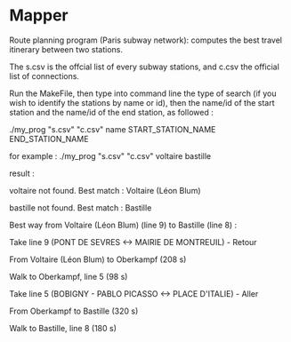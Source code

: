 # Mapper
Route planning program (Paris subway network): computes the best travel itinerary between two stations. 

The s.csv is the offcial list of every subway stations, and c.csv the official list of connections.

Run the MakeFile, then type into command line the type of search (if you wish to identify the stations by name or id), then the name/id of the start station and the name/id of the end station, as followed :

./my_prog "s.csv" "c.csv" name START_STATION_NAME END_STATION_NAME

for example : ./my_prog "s.csv" "c.csv" voltaire bastille


result :

voltaire not found. Best match : Voltaire (Léon Blum)

bastille not found. Best match : Bastille

Best way from Voltaire (Léon Blum) (line 9) to Bastille (line 8) : 

Take line 9 (PONT DE SEVRES <-> MAIRIE DE MONTREUIL) - Retour

From Voltaire (Léon Blum) to Oberkampf (208 s)

Walk to Oberkampf, line 5 (98 s)

Take line 5 (BOBIGNY - PABLO PICASSO <-> PLACE D'ITALIE) - Aller

From Oberkampf to Bastille (320 s)

Walk to Bastille, line 8 (180 s)

